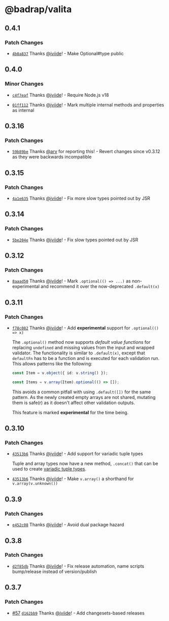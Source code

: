 # @badrap/valita

## 0.4.1

### Patch Changes

- [`4b0a837`](https://github.com/badrap/valita/commit/4b0a837f2db81439f0cd9f6e570c10558895dec8) Thanks [@jviide](https://github.com/jviide)! - Make Optional#type public

## 0.4.0

### Minor Changes

- [`c4f7eaf`](https://github.com/badrap/valita/commit/c4f7eaf5303672abd0e7eae78fe161f89c5233d1) Thanks [@jviide](https://github.com/jviide)! - Require Node.js v18

- [`01ff112`](https://github.com/badrap/valita/commit/01ff112217b249eed30218fe936a989428dccaca) Thanks [@jviide](https://github.com/jviide)! - Mark multiple internal methods and properties as internal

## 0.3.16

### Patch Changes

- [`59b89be`](https://github.com/badrap/valita/commit/59b89bef1e0a8371571e66a05cdedf915d07c23f) Thanks [@arv](https://github.com/arv) for reporting this! - Revert changes since v0.3.12 as they were backwards incompatible

## 0.3.15

### Patch Changes

- [`4a1e635`](https://github.com/badrap/valita/commit/4a1e63595ddaa40afdff60daaf5a1e904ab61dbc) Thanks [@jviide](https://github.com/jviide)! - Fix more slow types pointed out by JSR

## 0.3.14

### Patch Changes

- [`5be204e`](https://github.com/badrap/valita/commit/5be204e6e29af285b32bc560913c7686ad96b027) Thanks [@jviide](https://github.com/jviide)! - Fix slow types pointed out by JSR

## 0.3.12

### Patch Changes

- [`8aaad50`](https://github.com/badrap/valita/commit/8aaad504c693047b62a1ae5f57d406f4f2f4cad4) Thanks [@jviide](https://github.com/jviide)! - Mark `.optional(() => ...)` as non-experimental and recommend it over the now-deprecated `.default(x)`

## 0.3.11

### Patch Changes

- [`f78c082`](https://github.com/badrap/valita/commit/f78c0825b1a59d6f6cd7e73354526ee517a2bd0b) Thanks [@jviide](https://github.com/jviide)! - Add **experimental** support for `.optional(() => x)`

  The `.optional()` method now supports _default value functions_ for replacing `undefined` and missing values from the input and wrapped validator. The functionality is similar to `.default(x)`, except that `defaultFn` has to be a function and is executed for each validation run. This allows patterns like the following:

  ```ts
  const Item = v.object({ id: v.string() });

  const Items = v.array(Item).optional(() => []);
  ```

  This avoids a common pitfall with using `.default([])` for the same pattern. As the newly created empty arrays are not shared, mutating them is safe(r) as it doesn't affect other validation outputs.

  This feature is marked **experimental** for the time being.

## 0.3.10

### Patch Changes

- [`43513b6`](https://github.com/badrap/valita/commit/43513b60087a17e15378fcac1bfce3275d7a6bd4) Thanks [@jviide](https://github.com/jviide)! - Add support for variadic tuple types

  Tuple and array types now have a new method, `.concat()` that can be used to create [variadic tuple types](https://www.typescriptlang.org/docs/handbook/release-notes/typescript-4-0.html#variadic-tuple-types).

- [`43513b6`](https://github.com/badrap/valita/commit/43513b60087a17e15378fcac1bfce3275d7a6bd4) Thanks [@jviide](https://github.com/jviide)! - Make `v.array()` a shorthand for `v.array(v.unknown())`

## 0.3.9

### Patch Changes

- [`e452c08`](https://github.com/badrap/valita/commit/e452c088855277740404cdf019790141e55938e3) Thanks [@jviide](https://github.com/jviide)! - Avoid dual package hazard

## 0.3.8

### Patch Changes

- [`d2f85db`](https://github.com/badrap/valita/commit/d2f85dbd08da70f572b67c63cbe754a265d3b49f) Thanks [@jviide](https://github.com/jviide)! - Fix release automation, name scripts bump/release instead of version/publish

## 0.3.7

### Patch Changes

- [#57](https://github.com/badrap/valita/pull/57) [`d162bb9`](https://github.com/badrap/valita/commit/d162bb9367bea6131943d36cb9848947d80ff4e3) Thanks [@jviide](https://github.com/jviide)! - Add changesets-based releases
